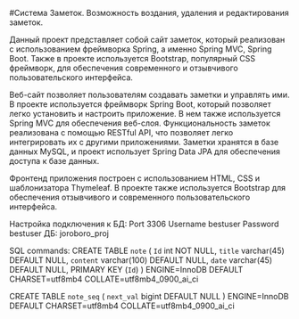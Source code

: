 #Система Заметок. Возможность воздания, удаления и редактирования заметок.

Данный проект представляет собой сайт заметок, который реализован с использованием фреймворка Spring, а именно Spring MVC, Spring Boot. Также в проекте используется Bootstrap, популярный CSS фреймворк, для обеспечения современного и отзывчивого пользовательского интерфейса.

Веб-сайт позволяет пользователям создавать заметки и управлять ими. В проекте используется фреймворк Spring Boot, который позволяет легко установить и настроить приложение. В нем также используется Spring MVC для обеспечения веб-слоя. Функциональность заметок реализована с помощью RESTful API, что позволяет легко интегрировать их с другими приложениями. Заметки хранятся в базе данных MySQL, и проект использует Spring Data JPA для обеспечения доступа к базе данных.

Фронтенд приложения построен с использованием HTML, CSS и шаблонизатора Thymeleaf. В проекте также используется Bootstrap для обеспечения отзывчивого и современного пользовательского интерфейса.

Настройка подключения к БД:
Port 3306
Username bestuser
Password bestuser
ДБ: joroboro_proj

SQL commands:
CREATE TABLE `note` (
  `Id` int NOT NULL,
  `title` varchar(45) DEFAULT NULL,
  `content` varchar(100) DEFAULT NULL,
  `date` varchar(45) DEFAULT NULL,
  PRIMARY KEY (`Id`)
) ENGINE=InnoDB DEFAULT CHARSET=utf8mb4 COLLATE=utf8mb4_0900_ai_ci

CREATE TABLE `note_seq` (
  `next_val` bigint DEFAULT NULL
) ENGINE=InnoDB DEFAULT CHARSET=utf8mb4 COLLATE=utf8mb4_0900_ai_ci

